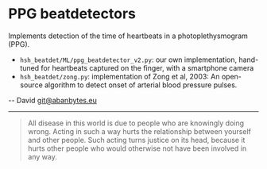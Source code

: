 # PPG beatdetectors

Implements detection of the time of heartbeats in a photoplethysmogram (PPG).

* `hsh_beatdet/ML/ppg_beatdetector_v2.py`: our own implementation, hand-tuned for heartbeats captured on the finger, with a smartphone camera
* `hsh_beatdet/zong.py`: implementation of Zong et al, 2003: An open-source algorithm to detect onset of arterial blood pressure pulses.

-- David <git@abanbytes.eu>

---

> All disease in this world is due to people who are knowingly doing wrong. 
> Acting in such a way hurts the relationship between yourself and other people.
> Such acting turns justice on its head, because it hurts other people who would otherwise not have been involved in any way.
